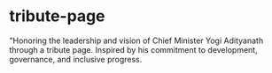 # tribute-page
"Honoring the leadership and vision of Chief Minister Yogi Adityanath through a tribute page. Inspired by his commitment to development, governance, and inclusive progress. 
